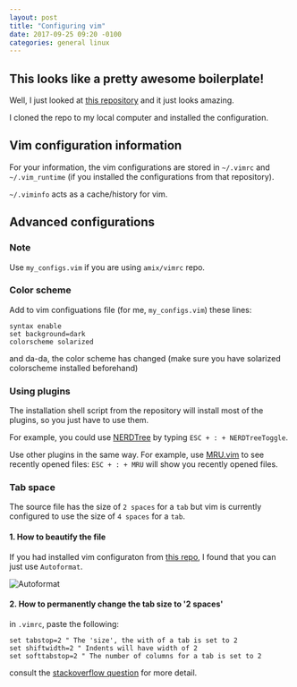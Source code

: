 ```yaml
---
layout: post
title: "Configuring vim"
date: 2017-09-25 09:20 -0100
categories: general linux
---
```

## This looks like a pretty awesome boilerplate!
Well, I just looked at [this repository](https://github.com/amix/vimrc) and it just looks amazing. 

I cloned the repo to my local computer and installed the configuration.

## Vim configuration information
For your information, the vim configurations are stored in `~/.vimrc` and `~/.vim_runtime` (if you installed the configurations from that repository).

`~/.viminfo` acts as a cache/history for vim. 

## Advanced configurations
### Note 
Use `my_configs.vim` if you are using `amix/vimrc` repo.

### Color scheme
Add to vim configuations file (for me, `my_configs.vim`) these lines:
```
syntax enable
set background=dark
colorscheme solarized
```
and da-da, the color scheme has changed (make sure you have solarized colorscheme installed beforehand)

### Using plugins
The installation shell script from the repository will install most of the plugins, so you just have to use them.

For example, you could use [NERDTree](https://github.com/scrooloose/nerdtree) by typing `ESC + : + NERDTreeToggle`.

Use other plugins in the same way. For example, use [MRU.vim](https://github.com/vim-scripts/mru.vim) to see recently opened files: 
`ESC + : + MRU` will show you recently opened files.

### Tab space
The source file has the size of `2 spaces` for a `tab` but vim is currently configured to use the size of `4 spaces` for a `tab`.

#### 1. How to beautify the file
If you had installed vim configuraton from [this repo](https://github.com/amix/vimrc), I found that you can just use `Autoformat`. 

![Autoformat]({{site.url}}/assets/images/Vim/2vimBeautify.png)

#### 2. How to permanently change the tab size to '2 spaces'
in `.vimrc`, paste the following:
```
set tabstop=2 " The 'size', the with of a tab is set to 2
set shiftwidth=2 " Indents will have width of 2
set softtabstop=2 " The number of columns for a tab is set to 2
```
consult the [stackoverflow question](https://stackoverflow.com/questions/1878974/redefine-tab-as-4-spaces) for more detail.
